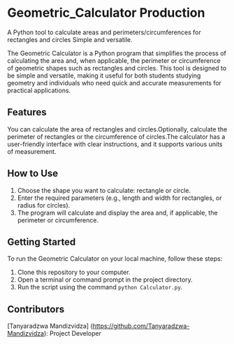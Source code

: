 # Geometric_Calculator Production
A Python tool to calculate areas and perimeters/circumferences for rectangles and circles Simple and versatile.

The Geometric Calculator is a Python program that simplifies the process of calculating the area and, when applicable, the perimeter or circumference of geometric shapes such as rectangles and circles. This tool is designed to be simple and versatile, making it useful for both students studying geometry and individuals who need quick and accurate measurements for practical applications.

## Features
You can calculate the area of rectangles and circles.Optionally, calculate the perimeter of rectangles or the circumference of circles.The calculator has a user-friendly interface with clear instructions, and it supports various units of measurement.

## How to Use
1. Choose the shape you want to calculate: rectangle or circle.
2. Enter the required parameters (e.g., length and width for rectangles, or radius for circles).
3. The program will calculate and display the area and, if applicable, the perimeter or circumference.

## Getting Started
To run the Geometric Calculator on your local machine, follow these steps:

1. Clone this repository to your computer.
2. Open a terminal or command prompt in the project directory.
3. Run the script using the command `python Calculator.py`.

## Contributors
[Tanyaradzwa Mandizvidza] (https://github.com/Tanyaradzwa-Mandizvidza): Project Developer
